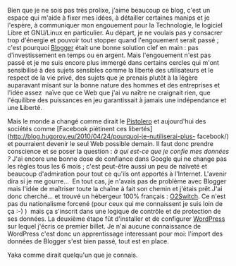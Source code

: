 <!-- title: Nouvel hébergeur -->
<!-- category: Hébergement -->

Bien que je ne sois pas très prolixe, j'aime beaucoup ce blog, c'est un espace
qui m'aide à fixer mes idées, à détailler certaines manips et je l'espère,
à communiquer mon engouement pour la Technologie, le logiciel Libre et
GNU/Linux en particulier. <!-- more -->Au départ, je ne voulais pas y consacrer trop
d'énergie et pouvoir tout stopper quand l'engouement serait passé ; c'est
pourquoi [Blogger](http://www.blogger.com) était une bonne solution clef en
main : pas d'investissement en temps ou en argent. Mais l'engouement n'est pas
passé et je me suis encore plus immergé dans certains cercles qui m'ont
sensibilisé à des sujets sensibles comme la liberté des utilisateurs et le
respect de la vie privé, des sujets que je prenais plutôt à la légère
auparavant misant sur la bonne nature des hommes et des entreprises et l'idée
assez  naïve que ce Web que j'ai vu naître ne craignait rien, que
l'équilibre des puissances en jeu garantissait à jamais une indépendance et
une **L**iberté.

Mais le monde a changé comme dirait le
[Pistolero](http://fr.wikipedia.org/wiki/Le_Pistolero) et aujourd'hui des
sociétés comme [Facebook piétinent ces
libertés](http://blog.hugoroy.eu/2010/04/24/pourquoi-je-nutiliserai-plus-
facebook/) et pourraient devenir le seul Web possible demain. Il faut donc
prendre conscience et se poser la question : *à qui est-ce que je confie mes
données ?* J'ai encore une bonne dose de confiance dans Google qui ne change
pas les règles tous les 6 mois ; c'est peut-être aussi un peu de naïveté et
beaucoup d'admiration pour tout ce qu'ils ont apportés à l'Internet. L'avenir
dira si je me gourre...  En tout cas, je n'avais pas de problème avec Blogger
mais l'idée de maîtriser toute la chaîne à fait son chemin et j'étais
prêt.J'ai donc cherché... et trouvé un hébergeur 100% français :
[O2Switch](http://www.o2switch.fr/). Ce n'est pas du nationalisme forcené (pour
ceux qui me connaissent je suis loin de ça :-) )  mais ça s'inscrit dans une
logique de contrôle et de protection de ses données. La deuxième étape fût
d'installer et de configurer [WordPress](http://wordpress.org/) sur lequel
j'écris ce premier billet. Je n'ai aucune connaissance de WordPress c'est donc
un apprentissage interessant pour moi: l'import des données de Blogger s'est
bien passé, tout est en place.


Yaka comme dirait quelqu'un que je connais.
